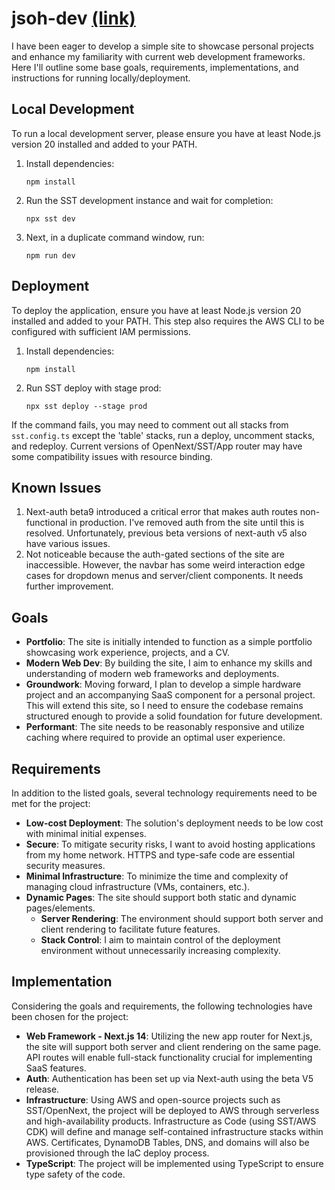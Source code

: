 
# jsoh-dev  [(link)](www.jsohdev.com)

I have been eager to develop a simple site to showcase personal projects and enhance my familiarity with current web development frameworks. Here I'll outline some base goals, requirements, implementations, and instructions for running locally/deployment.

## Local Development
To run a local development server, please ensure you have at least Node.js version 20 installed and added to your PATH.

1. Install dependencies:

    ```
    npm install
    ```

2. Run the SST development instance and wait for completion:

    ```
    npx sst dev
    ```

3. Next, in a duplicate command window, run:

    ```
    npm run dev
    ```

## Deployment
To deploy the application, ensure you have at least Node.js version 20 installed and added to your PATH. This step also requires the AWS CLI to be configured with sufficient IAM permissions.

1. Install dependencies:

    ```
    npm install
    ```

2. Run SST deploy with stage prod:

    ```
    npx sst deploy --stage prod
    ```

If the command fails, you may need to comment out all stacks from `sst.config.ts` except the 'table' stacks, run a deploy, uncomment stacks, and redeploy. Current versions of OpenNext/SST/App router may have some compatibility issues with resource binding.

## Known Issues

1. Next-auth beta9 introduced a critical error that makes auth routes non-functional in production. I've removed auth from the site until this is resolved. Unfortunately, previous beta versions of next-auth v5 also have various issues.
2. Not noticeable because the auth-gated sections of the site are inaccessible. However, the navbar has some weird interaction edge cases for dropdown menus and server/client components. It needs further improvement.

## Goals
- **Portfolio**: The site is initially intended to function as a simple portfolio showcasing work experience, projects, and a CV.
- **Modern Web Dev**: By building the site, I aim to enhance my skills and understanding of modern web frameworks and deployments.
- **Groundwork**: Moving forward, I plan to develop a simple hardware project and an accompanying SaaS component for a personal project. This will extend this site, so I need to ensure the codebase remains structured enough to provide a solid foundation for future development.
- **Performant**: The site needs to be reasonably responsive and utilize caching where required to provide an optimal user experience.

## Requirements
In addition to the listed goals, several technology requirements need to be met for the project:

- **Low-cost Deployment**: The solution's deployment needs to be low cost with minimal initial expenses.
- **Secure**: To mitigate security risks, I want to avoid hosting applications from my home network. HTTPS and type-safe code are essential security measures.
- **Minimal Infrastructure**: To minimize the time and complexity of managing cloud infrastructure (VMs, containers, etc.).
- **Dynamic Pages**: The site should support both static and dynamic pages/elements.
  - **Server Rendering**: The environment should support both server and client rendering to facilitate future features.
  - **Stack Control**: I aim to maintain control of the deployment environment without unnecessarily increasing complexity.

## Implementation
Considering the goals and requirements, the following technologies have been chosen for the project:

- **Web Framework - Next.js 14**: Utilizing the new app router for Next.js, the site will support both server and client rendering on the same page. API routes will enable full-stack functionality crucial for implementing SaaS features.
- **Auth**: Authentication has been set up via Next-auth using the beta V5 release.
- **Infrastructure**: Using AWS and open-source projects such as SST/OpenNext, the project will be deployed to AWS through serverless and high-availability products. Infrastructure as Code (using SST/AWS CDK) will define and manage self-contained infrastructure stacks within AWS. Certificates, DynamoDB Tables, DNS, and domains will also be provisioned through the IaC deploy process.
- **TypeScript**: The project will be implemented using TypeScript to ensure type safety of the code.
